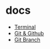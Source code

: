 # docs

- [Terminal](https://github.com/xam1dullo/docs/blob/main/terminal/git-bash.md)
- [Git & Github](https://github.com/xam1dullo/docs/blob/main/git-github/git-github.md)
- [Git Branch](https://github.com/xam1dullo/docs/blob/main/git-github/branch.md)